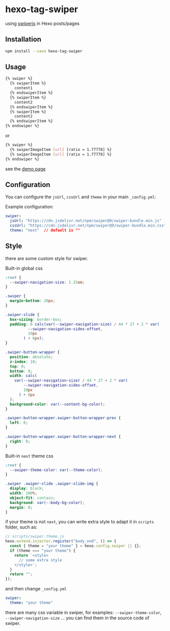 # hexo-tag-swiper

using [swiperjs](https://swiperjs.com) in Hexo posts/pages

## Installation

```bash
npm install --save hexo-tag-swiper
```

## Usage

```bash
{% swiper %}
  {% swiperItem %}
    content1
  {% endswiperItem %}
  {% swiperItem %}
    content2
  {% endswiperItem %}
  {% swiperItem %}
    content2
  {% endswiperItem %}
{% endswiper %}
```

or

```bash
{% swiper %}
  {% swiperImageItem [url] [ratio = 1.77778] %}
  {% swiperImageItem [url] [ratio = 1.77778] %}
{% endswiper %}
```

see the [demo page]()

## Configuration

You can configure the `jsUrl`, `cssUrl` and `theme` in your main `_config.yml`:

Example configuration:

```yml
swiper:
  jsUrl: "https://cdn.jsdelivr.net/npm/swiper@9/swiper-bundle.min.js"  // default is "https://cdn.jsdelivr.net/npm/swiper@9/swiper-bundle.min.js"
  cssUrl: "https://cdn.jsdelivr.net/npm/swiper@9/swiper-bundle.min.css"  // default is "https://cdn.jsdelivr.net/npm/swiper@9/swiper-bundle.min.css"
  theme: "next"  // default is ""
```

## Style

there are some custom style for swiper.

Built-in global css

```css
:root {
  --swiper-navigation-size: 1.25em;
}

.swiper {
  margin-bottom: 20px;
}

.swiper-slide {
  box-sizing: border-box;
  padding: 0 calc(var(--swiper-navigation-size) / 44 * 27 + 2 * var(
          --swiper-navigation-sides-offset,
          10px
        ) + 6px);
}

.swiper-button-wrapper {
  position: absolute;
  z-index: 10;
  top: 0;
  bottom: 0;
  width: calc(
    var(--swiper-navigation-size) / 44 * 27 + 2 * var(
        --swiper-navigation-sides-offset,
        10px
      ) + 6px
  );
  background-color: var(--content-bg-color);
}

.swiper-button-wrapper.swiper-button-wrapper-prev {
  left: 0;
}

.swiper-button-wrapper.swiper-button-wrapper-next {
  right: 0;
}
```

Built-in `next` theme css

```css
:root {
  --swiper-theme-color: var(--theme-color);
}

.swiper .swiper-slide .swiper-slide-img {
  display: block;
  width: 100%;
  object-fit: contain;
  background: var(--body-bg-color);
  margin: 0;
}
```

if your theme is not `next`, you can write extra style to adapt it in `scripts` folder, such as:

```js
// scripts/swiper.theme.js
hexo.extend.injector.register("body_end", () => {
  const { theme = "your theme" } = hexo.config.swiper || {};
  if (theme === "your theme") {
    return `<style>
      // some extra style
    </style>`;
  }
  return "";
});
```

and then change `_config.yml`

```yml
swiper:
  theme: "your theme"
```

there are many css variable in swiper, for examples: `--swiper-theme-color`, `--swiper-navigation-size` ... you can find them in the source code of swiper.
